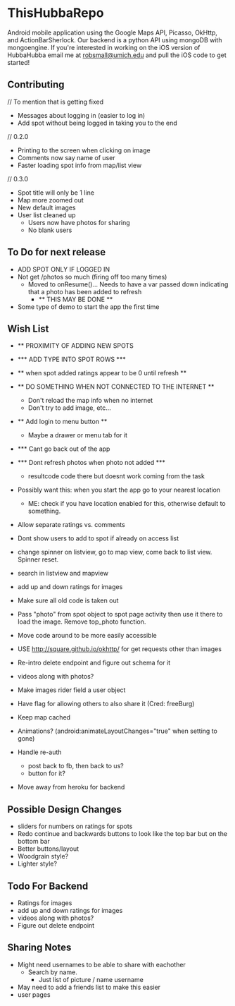 ThisHubbaRepo
=============

Android mobile application using the Google Maps API, Picasso, OkHttp, and ActionBarSherlock. Our backend is a python API using mongoDB with mongoengine. If you're interested in working on the iOS version of HubbaHubba email me at robsmall@umich.edu and pull the iOS code to get started!

Contributing
------------
// To mention that is getting fixed
- Messages about logging in (easier to log in)
- Add spot without being logged in taking you to the end

// 0.2.0
- Printing to the screen when clicking on image
- Comments now say name of user
- Faster loading spot info from map/list view

// 0.3.0
- Spot title will only be 1 line
- Map more zoomed out
- New default images
- User list cleaned up
	- Users now have photos for sharing
	- No blank users

To Do for next release
------------
- ADD SPOT ONLY IF LOGGED IN
- Not get /photos so much (firing off too many times)
	- Moved to onResume()... Needs to have a var passed down
	  indicating that a photo has been added to refresh
	  - ** THIS MAY BE DONE **
- Some type of demo to start the app the first time

Wish List
------------
- ** PROXIMITY OF ADDING NEW SPOTS
- *** ADD TYPE INTO SPOT ROWS ***
- ** when spot added ratings appear to be 0 until refresh **
- ** DO SOMETHING WHEN NOT CONNECTED TO THE INTERNET **
    - Don't reload the map info when no internet
    - Don't try to add image, etc...
- ** Add login to menu button **
	- Maybe a drawer or menu tab for it
- *** Cant go back out of the app
- *** Dont refresh photos when photo not added ***
	- resultcode code there but doesnt work coming from the task

- Possibly want this: when you start the app go to your nearest location
	- ME: check if you have location enabled for this, otherwise default to something.
- Allow separate ratings vs. comments
- Dont show users to add to spot if already on access list
- change spinner on listview, go to map view, come back to list view. Spinner reset.
- search in listview and mapview
- add up and down ratings for images
- Make sure all old code is taken out
- Pass "photo" from spot object to spot page activity
	then use it there to load the image. Remove top_photo function.
- Move code around to be more easily accessible
- USE http://square.github.io/okhttp/ for get requests other than images
- Re-intro delete endpoint and figure out schema for it
- videos along with photos?
- Make images rider field a user object
- Have flag for allowing others to also share it (Cred: freeBurg)
- Keep map cached
- Animations?
    (android:animateLayoutChanges="true" when setting to gone) 
- Handle re-auth
	- post back to fb, then back to us?
	- button for it?
- Move away from heroku for backend

Possible Design Changes
------------
- sliders for numbers on ratings for spots
- Redo continue and backwards buttons to look like the top bar but on the bottom bar
- Better buttons/layout
- Woodgrain style?
- Lighter style?

Todo For Backend
------------
- Ratings for images
- add up and down ratings for images
- videos along with photos?
- Figure out delete endpoint


Sharing Notes
------------
- Might need usernames to be able to share with eachother
	- Search by name.
		- Just list of picture / name username
- May need to add a friends list to make this easier
- user pages